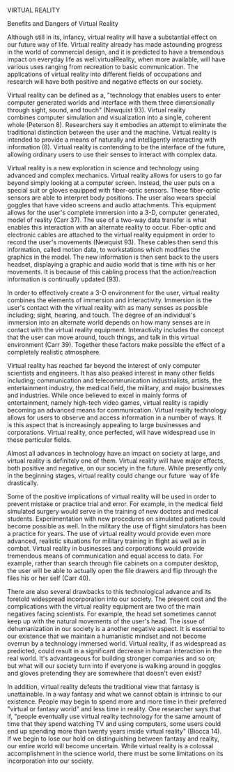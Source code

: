 VIRTUAL REALITY

Benefits and Dangers of Virtual Reality   
  
  
Although still in its, infancy, virtual reality will have a substantial effect
on our future way of life. Virtual reality already has made
astounding progress in the world of commercial design, and it is
predicted to have a tremendous impact on everyday life as
well.virtualReality,
when more available, will have various uses ranging from recreation
to basic communication. The applications of virtual reality into
different fields of occupations and research will have both positive
and negative effects on our society.   
  
Virtual reality can be defined as a, "technology that enables users to
enter computer generated worlds and interface with them three
dimensionally through sight, sound, and touch" (Newquist 93).
Virtual reality combines computer simulation and visualization
into a single, coherent whole (Peterson 8). Researchers say it
embodies an attempt to eliminate the traditional distinction between
the user and the machine. Virtual reality is intended to provide a
means of naturally and intelligently interacting with information
(8). Virtual reality is contending to be the interface of the future,
allowing ordinary users to use their senses to interact with complex
data.   
  
Virtual reality is a new exploration in science and technology using advanced
and complex mechanics. Virtual reality allows for users to go far
beyond simply looking at a computer screen. Instead, the user puts on
a special suit or gloves equipped with fiber-optic sensors. These
fiber-optic sensors are able to interpret body positions. The user
also wears special goggles that have video screens and audio
attachments. This equipment allows for the user's complete immersion
into a 3-D, computer generated, model of reality (Carr 37). The use
of a two-way data transfer is what enables this interaction with an
alternate reality to occur. Fiber-optic and electronic cables are
attached to the virtual reality equipment in order to record the
user's movements (Newquist 93). These cables then send this
information, called motion data, to workstations which modifies the
graphics in the model. The new information is then sent back to the
users headset, displaying a graphic and audio world that is time with
his or her movements. It is because of this cabling process that the
action/reaction information is continually updated (93).   
  
In order to effectively create a 3-D environment for the user, virtual
reality combines the elements of immersion and interactivity.
Immersion is the user's contact with the virtual reality with as many
senses as possible including; sight, hearing, and touch. The degree
of an individual's immersion into an alternate world depends on how
many senses are in contact with the virtual reality equipment.
Interactivity includes the concept that the user can move around,
touch things, and talk in this virtual environment (Carr 39).
Together these factors make possible the effect of a completely
realistic atmosphere.   
  
Virtual reality has reached far beyond the interest of only computer
scientists and engineers. It has also peaked interest in many other
fields including; communication and telecommunication industrialists,
artists, the entertainment industry, the medical field, the military,
and major businesses and industries. While once believed to excel in
mainly forms of entertainment, namely high-tech video games, virtual
reality is rapidly becoming an advanced means for communication.
Virtual reality technology allows for users to observe and access
information in a number of ways. It is this aspect that is
increasingly appealing to large businesses and corporations. Virtual
reality, once perfected, will have widespread use in these particular
fields.   
  
Almost all advances in technology have an impact on society at large, and
virtual reality is definitely one of them. Virtual reality will have
major effects, both positive and negative, on our society in the
future. While presently only in the beginning stages, virtual reality
could change our future  way of life drastically.   
  
Some of the positive implications of virtual reality will be used in order
to prevent mistake or practice trial and error. For example, in the
medical field simulated surgery would serve in the training of new
doctors and medical students. Experimentation with new procedures on
simulated patients could become possible as well. In the military the
use of flight simulators has been a practice for years. The use of
virtual reality would provide even more advanced, realistic
situations for military training in flight as well as in combat.
Virtual reality in businesses and corporations would provide
tremendous means of communication and equal access to data. For
example, rather than search through file cabinets on a computer
desktop, the user will be able to actually open the file drawers and
flip through the files his or her self (Carr 40).   
  
There are also several drawbacks to this technological advance and its
foretold widespread incorporation into our society. The present cost
and the complications with the virtual reality equipment are two of
the main negatives facing scientists. For example, the head set
sometimes cannot keep up with the natural movements of the user's
head. The issue of dehumanization in our society is a another
negative aspect. It is essential to our existence that we maintain a
humanistic mindset and not become overrun by a technology immersed
world. Virtual reality, if as widespread as predicted, could result
in a significant decrease in human interaction in the real world.
It's advantageous for building stronger companies and so on; but what
will our society turn into if everyone is walking around in goggles
and gloves pretending they are somewhere that doesn't even
exist?   
  
In addition, virtual reality defeats the traditional view that fantasy
is unattainable. In a way fantasy and what we cannot obtain is
intrinsic to our existence. People may begin to spend more and more
time in their preferred "virtual or fantasy world" and less
time in reality. One researcher says that if, "people eventually
use virtual reality technology for the same amount of time that they
spend watching TV and using computers, some users could end up
spending more than twenty years inside virtual reality" (Biocca
14). If we begin to lose our hold on distinguishing between fantasy
and reality, our entire world will become uncertain. While virtual
reality is a colossal accomplishment in the science world, there must
be some limitations on its incorporation into our society. 